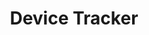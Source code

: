 ---
title: Device Tracker
img: /images/products/ppc.png
layout: list-mx.html
menu:
  title: Device Tracker
  items:
    - title: About
      url: /devicetracker/1-0/guide/about
    - title: Install & Setup
      url: /devicetracker/1-0/guide/setup
    - title: Admin View
      url: /devicetracker/1-0/guide/admin
    - title: Device Management
      url: /devicetracker/1-0/guide/mgmt
    - title: Configuration
      url: /devicetracker/1-0/guide/config
    - icon: fa fa-search
      url: /devicetracker/1-0/search
product: Device Tracker
productversion: '1.0'
---